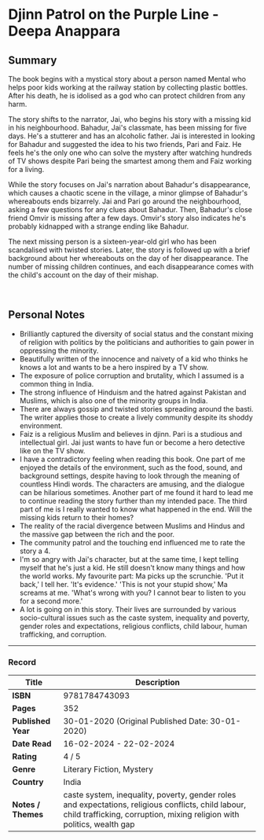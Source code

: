 # Djinn Patrol on the Purple Line - Deepa Anappara

## Summary
The book begins with a mystical story about a person named Mental who helps poor kids working at the railway station by collecting plastic bottles. After his death, he is idolised as a god who can protect children from any harm.

The story shifts to the narrator, Jai, who begins his story with a missing kid in his neighbourhood. Bahadur, Jai's classmate, has been missing for five days. He's a stutterer and has an alcoholic father. Jai is interested in looking for Bahadur and suggested the idea to his two friends, Pari and Faiz. He feels he's the only one who can solve the mystery after watching hundreds of TV shows despite Pari being the smartest among them and Faiz working for a living.

While the story focuses on Jai's narration about Bahadur's disappearance, which causes a chaotic scene in the village, a minor glimpse of Bahadur's whereabouts ends bizarrely. Jai and Pari go around the neighbourhood, asking a few questions for any clues about Bahadur. Then, Bahadur's close friend Omvir is missing after a few days. Omvir's story also indicates he's probably kidnapped with a strange ending like Bahadur. 

The next missing person is a sixteen-year-old girl who has been scandalised with twisted stories. Later, the story is followed up with a brief background about her whereabouts on the day of her disappearance. The number of missing children continues, and each disappearance comes with the child's account on the day of their mishap.

<br>

## Personal Notes
- Brilliantly captured the diversity of social status and the constant mixing of religion with politics by the politicians and authorities to gain power in oppressing the minority.
- Beautifully written of the innocence and naivety of a kid who thinks he knows a lot and wants to be a hero inspired by a TV show.
- The exposure of police corruption and brutality, which I assumed is a common thing in India.
- The strong influence of Hinduism and the hatred against Pakistan and Muslims, which is also one of the minority groups in India.
- There are always gossip and twisted stories spreading around the basti. The writer applies those to create a lively community despite its shoddy environment.
- Faiz is a religious Muslim and believes in djinn. Pari is a studious and intellectual girl. Jai just wants to have fun or become a hero detective like on the TV show.
- I have a contradictory feeling when reading this book. One part of me enjoyed the details of the environment, such as the food, sound, and background settings, despite having to look through the meaning of countless Hindi words. The characters are amusing, and the dialogue can be hilarious sometimes. Another part of me found it hard to lead me to continue reading the story further than my intended pace. The third part of me is I really wanted to know what happened in the end. Will the missing kids return to their homes?
- The reality of the racial divergence between Muslims and Hindus and the massive gap between the rich and the poor. 
- The community patrol and the touching end influenced me to rate the story a 4.
- I'm so angry with Jai's character, but at the same time, I kept telling myself that he's just a kid. He still doesn't know many things and how the world works. My favourite part:
Ma picks up the scrunchie.
'Put it back,' I tell her. 'It's evidence.'
 'This is not your stupid show,' Ma screams at me. 'What's wrong with you? I cannot bear to listen to you for a second more.'
- A lot is going on in this story. Their lives are surrounded by various socio-cultural issues such as the caste system, inequality and poverty, gender roles and expectations, religious conflicts, child labour, human trafficking, and corruption.

***

### Record
| Title | Description |
| -- | -- |
| **ISBN** | 9781784743093 |
| **Pages** | 352 |
| **Published Year** | 30-01-2020 (Original Published Date: 30-01-2020) |
| **Date Read** | 16-02-2024 - 22-02-2024 |
| **Rating** | 4 / 5 |
| **Genre** | Literary Fiction, Mystery |
| **Country** | India |
| **Notes / Themes** | caste system, inequality, poverty, gender roles and expectations, religious conflicts, child labour, child trafficking, corruption, mixing religion with politics, wealth gap | 
